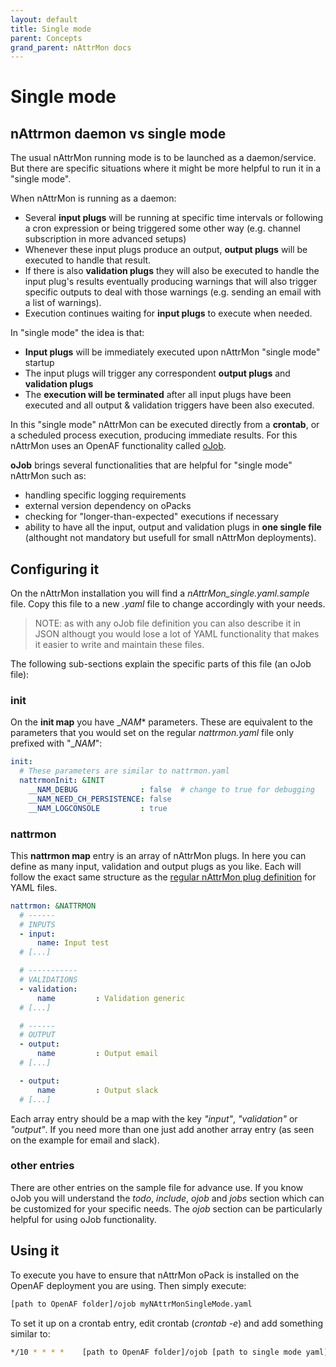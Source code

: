 ```yaml
---
layout: default
title: Single mode
parent: Concepts
grand_parent: nAttrMon docs
---
```


# Single mode

## nAttrmon daemon vs single mode

The usual nAttrMon running mode is to be launched as a daemon/service. But there are specific situations where it might be more helpful to run it in a "single mode".

When nAttrMon is running as a daemon:

* Several **input plugs** will be running at specific time intervals or following a cron expression or being triggered some other way (e.g. channel subscription in more advanced setups)
* Whenever these input plugs produce an output, **output plugs** will be executed to handle that result. 
* If there is also **validation plugs** they will also be executed to handle the input plug's results eventually producing warnings that will also trigger specific outputs to deal with those warnings (e.g. sending an email with a list of warnings).
* Execution continues waiting for **input plugs** to execute when needed.

In "single mode" the idea is that:

* **Input plugs** will be immediately executed upon nAttrMon "single mode" startup
* The input plugs will trigger any correspondent **output plugs** and **validation plugs**
* The **execution will be terminated** after all input plugs have been executed and all output & validation triggers have been also executed.

In this "single mode" nAttrMon can be executed directly from a **crontab**, or a scheduled process execution, producing immediate results. For this nAttrMon uses an OpenAF functionality called [oJob](https://docs.openaf.io/docs/concepts/oJob.html).

**oJob** brings several functionalities that are helpful for "single mode" nAttrMon such as: 
* handling specific logging requirements
* external version dependency on oPacks 
* checking for "longer-than-expected" executions if necessary
* ability to have all the input, output and validation plugs in **one single file** (althought not mandatory but usefull for small nAttrMon deployments).

## Configuring it

On the nAttrMon installation you will find a _nAttrMon_single.yaml.sample_ file. Copy this file to a new *.yaml* file to change accordingly with your needs.

> NOTE: as with any oJob file definition you can also describe it in JSON althougt you would lose a lot of YAML functionality that makes it easier to write and maintain these files.

The following sub-sections explain the specific parts of this file (an oJob file):

### init

On the __init map__ you have __NAM_* parameters. These are equivalent to the parameters that you would set on the regular *nattrmon.yaml* file only prefixed with "__NAM_":

````yaml
init:
  # These parameters are similar to nattrmon.yaml
  nattrmonInit: &INIT
    __NAM_DEBUG              : false  # change to true for debugging
    __NAM_NEED_CH_PERSISTENCE: false
    __NAM_LOGCONSOLE         : true
````

### nattrmon

This __nattrmon map__ entry is an array of nAttrMon plugs. In here you can define as many input, validation and output plugs as you like. Each will follow the exact same structure as the [regular nAttrMon plug definition](/docs/howto/Examples) for YAML files.

````yaml
nattrmon: &NATTRMON
  # ------
  # INPUTS
  - input:
      name: Input test
  # [...]

  # -----------
  # VALIDATIONS
  - validation:
      name         : Validation generic
  # [...]

  # ------
  # OUTPUT
  - output:
      name         : Output email
  # [...]

  - output:
      name         : Output slack
  # [...]
````

Each array entry should be a map with the key _"input"_, _"validation"_ or _"output"_. If you need more than one just add another array entry (as seen on the example for email and slack).

### other entries

There are other entries on the sample file for advance use. If you know oJob you will understand the _todo_, _include_, _ojob_ and _jobs_ section which can be customized for your specific needs. The _ojob_ section can be particularly helpful for using oJob functionality. 

## Using it

To execute you have to ensure that nAttrMon oPack is installed on the OpenAF deployment you are using. Then simply execute:

````bash
[path to OpenAF folder]/ojob myNAttrMonSingleMode.yaml 
````

To set it up on a crontab entry, edit crontab (_crontab -e_) and add something similar to:

````bash
*/10 * * * *    [path to OpenAF folder]/ojob [path to single mode yaml]/myNAttrMonSingleMode.yaml 2>&1 >> [path to single mode yaml]/myNAttrMonSingleMode.out
````